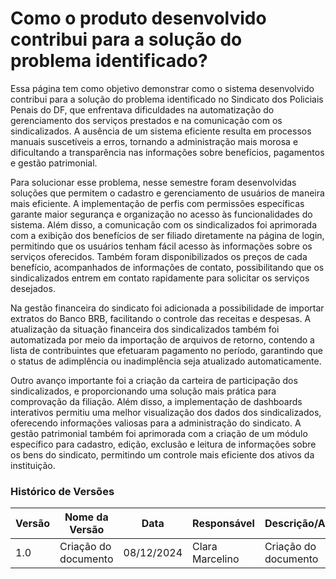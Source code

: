 # Como o produto desenvolvido contribui para a solução do problema identificado?

Essa página tem como objetivo demonstrar como o sistema desenvolvido contribui para a solução do problema identificado no Sindicato dos Policiais Penais do DF, que enfrentava dificuldades na automatização do gerenciamento dos serviços prestados e na comunicação com os sindicalizados. A ausência de um sistema eficiente resulta em processos manuais suscetíveis a erros, tornando a administração mais morosa e dificultando a transparência nas informações sobre benefícios, pagamentos e gestão patrimonial.

Para solucionar esse problema, nesse semestre foram desenvolvidas soluções que permitem o cadastro e gerenciamento de usuários de maneira mais eficiente. A implementação de perfis com permissões específicas garante maior segurança e organização no acesso às funcionalidades do sistema. Além disso, a comunicação com os sindicalizados foi aprimorada com a exibição dos benefícios de ser filiado diretamente na página de login, permitindo que os usuários tenham fácil acesso às informações sobre os serviços oferecidos. Também foram disponibilizados os preços de cada benefício, acompanhados de informações de contato, possibilitando que os sindicalizados entrem em contato rapidamente para solicitar os serviços desejados.

Na gestão financeira do sindicato foi adicionada a possibilidade de importar extratos do Banco BRB, facilitando o controle das receitas e despesas. A atualização da situação financeira dos sindicalizados também foi automatizada por meio da importação de arquivos de retorno, contendo a lista de contribuintes que efetuaram pagamento no período, garantindo que o status de adimplência ou inadimplência seja atualizado automaticamente.

Outro avanço importante foi a criação da carteira de participação dos sindicalizados, e proporcionando uma solução mais prática para comprovação da filiação. Além disso, a implementação de dashboards interativos permitiu uma melhor visualização dos dados dos sindicalizados, oferecendo informações valiosas para a administração do sindicato. A gestão patrimonial também foi aprimorada com a criação de um módulo específico para cadastro, edição, exclusão e leitura de informações sobre os bens do sindicato, permitindo um controle mais eficiente dos ativos da instituição.


### **Histórico de Versões**

| **Versão** | **Nome da Versão**      | **Data**      | **Responsável**         | **Descrição/Alterações**                                 |
|------------|-------------------------|---------------|-------------------------|----------------------------------------------------------|
|   1.0      | Criação do documento    | 08/12/2024    | Clara Marcelino         | Criação do documento                                     |
